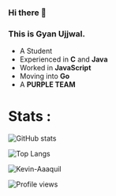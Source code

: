 ### Hi there 👋
### This is Gyan Ujjwal.

<!--
**sKaiCzar/SKaiCzar** is a ✨ _special_ ✨ repository because its `README.md` (this file) appears on your GitHub profile.
--->
- A Student 
- Experienced in **C** and **Java**
- Worked in **JavaScript**
- Moving into **Go**
- A **PURPLE TEAM**

# Stats :


![GitHub stats](https://github-readme-stats.vercel.app/api?username=sKaiCzar&show_icons=true&theme=radical&count_private=true)</br>


![Top Langs](https://github-readme-stats.vercel.app/api/top-langs/?username=sKaiCzar&theme=radical&count_private=true)</br>


<p><img align="center" src="https://github-readme-streak-stats.herokuapp.com/?user=sKaiCzar&theme=radical&count_private=true" alt="Kevin-Aaaquil" /></p>
  
![Profile views](https://komarev.com/ghpvc/?username=sKaiCzar&color=green)



